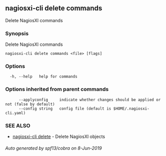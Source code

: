 ## nagiosxi-cli delete commands

Delete NagiosXI commands

### Synopsis

Delete NagiosXI commands

```
nagiosxi-cli delete commands <file> [flags]
```

### Options

```
  -h, --help   help for commands
```

### Options inherited from parent commands

```
      --applyconfig     indicate whether changes should be applied or not (false by default)
      --config string   config file (default is $HOME/.nagiosxi-cli.yaml)
```

### SEE ALSO

* [nagiosxi-cli delete](nagiosxi-cli_delete.md)	 - Delete NagiosXI objects

###### Auto generated by spf13/cobra on 8-Jun-2019

